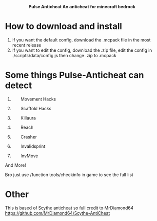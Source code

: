 <div align="center">
  <b> Pulse Anticheat </b>
  <b>An anticheat for minecraft bedrock</b>
</div>

# How to download and install
1. If you want the default config, download the .mcpack file in the most recent release
2. If you want to edit the config, download the .zip file, edit the config in ./scripts/data/config.js then change .zip to .mcpack

# Some things Pulse-Anticheat can detect

 1. &nbsp;&nbsp;&nbsp;&nbsp;&nbsp;&nbsp; Movement Hacks 
 
 2. &nbsp;&nbsp;&nbsp;&nbsp;&nbsp;&nbsp; Scaffold Hacks 
 
 3. &nbsp;&nbsp;&nbsp;&nbsp;&nbsp;&nbsp; Killaura 
 
 4. &nbsp;&nbsp;&nbsp;&nbsp;&nbsp;&nbsp; Reach 

 5. &nbsp;&nbsp;&nbsp;&nbsp;&nbsp;&nbsp; Crasher 
 
 6. &nbsp;&nbsp;&nbsp;&nbsp;&nbsp;&nbsp; Invalidsprint 

 7. &nbsp;&nbsp;&nbsp;&nbsp;&nbsp;&nbsp; InvMove 
 

And More!

Bro just use /function tools/checkinfo in game to see the full list

# Other

This is based of Scythe anticheat so full credit to MrDiamond64
https://github.com/MrDiamond64/Scythe-AntiCheat
  

